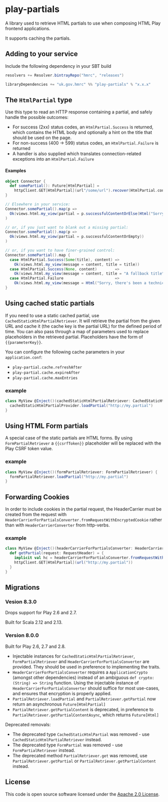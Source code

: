 play-partials
=============



A library used to retrieve HTML partials to use when composing HTML Play frontend applications.

It supports caching the partials.

## Adding to your service

Include the following dependency in your SBT build

```scala
resolvers += Resolver.bintrayRepo("hmrc", "releases")

libraryDependencies += "uk.gov.hmrc" %% "play-partials" % "x.x.x"
```

## The `HtmlPartial` type

Use this type to read an HTTP response containing a partial, and safely
handle the possible outcomes:

* For success (2xx) status codes, an `HtmlPartial.Success`
is returned, which contains the HTML body and optionally a hint on the title that
should be used on the page.
* For non-success (400 -> 599) status codes, an `HtmlPartial.Failure` is returned
* A handler is also supplied which translates connection-related exceptions into an
`HtmlPartial.Failure`

#### Examples

```scala
object Connector {
  def somePartial(): Future[HtmlPartial] =
    httpClient.GET[HtmlPartial](url"/some/url").recover(HtmlPartial.connectionExceptionsAsHtmlPartialFailure)
}

// Elsewhere in your service:
Connector.somePartial().map(p =>
  Ok(views.html.my_view(partial = p.successfulContentOrElse(Html("Sorry, there's been a problem retrieving ..."))))
)

// or, if you just want to blank out a missing partial:
Connector.somePartial().map(p =>
  Ok(views.html.my_view(partial = p.successfulContentOrEmpty))
)

// or, if you want to have finer-grained control:
Connector.somePartial().map {
  case HtmlPartial.Success(Some(title), content) =>
    Ok(views.html.my_view(message = content, title = title))
  case HtmlPartial.Success(None, content)        =>
    Ok(views.html.my_view(message = content, title = "A fallback title"))
  case HtmlPartial.Failure                       =>
    Ok(views.html.my_view(message = Html("Sorry, there's been a technical problem retrieving your info"), title = "A fallback title"))
}
```

## Using cached static partials

If you need to use a static cached partial, use `CachedStaticHtmlPartialRetriever`. It will retrieve the partial from the given URL and cache it (the cache key is the partial URL) for the defined period of time. You can also pass through a map of parameters used to replace placeholders in the retrieved partial. Placeholders have the form of `{{parameterKey}}`.

You can configure the following cache parameters in your `application.conf`:
- `play-partial.cache.refreshAfter`
- `play-partial.cache.expireAfter`
- `play-partial.cache.maxEntries`

### example

```scala
class MyView @Inject()(cachedStaticHtmlPartialRetriever: CachedStaticHtmlPartialRetriever) {
  cachedStaticHtmlPartialProvider.loadPartial("http://my.partial")
}
```

## Using HTML Form partials

A special case of the static partials are HTML forms. By using `FormPartialRetriever` a `{{csrfToken}}` placeholder will be replaced with the Play CSRF token value.

### example

```scala
class MyView @Inject()(formPartialRetriever: FormPartialRetriever) {
  formPartialRetriever.loadPartial("http://my.partial")
}
```

## Forwarding Cookies

In order to include cookies in the partial request, the HeaderCarrier must be created from the request with `HeaderCarrierForPartialsConverter.fromRequestWithEncryptedCookie` rather than with `HeaderCarrierConverter` from http-verbs.

### example

```scala
class MyView @Inject()(headerCarrierForPartialsConverter: HeaderCarrierForPartialsConverter) {
  def getPartial(request: RequestHeader) = {
    implicit val hc = headerCarrierForPartialsConverter.fromRequestWithEncryptedCookie(request)
    httpClient.GET[HtmlPartial](url("http://my.partial"))
  }
}
```


## Migrations

### Vesion 8.3.0

Drops support for Play 2.6 and 2.7.

Built for Scala 2.12 and 2.13.

### Version 8.0.0

Built for Play 2.6, 2.7 and 2.8.

- Injectable instances for `CachedStaticHtmlPartialRetriever`, `FormPartialRetriever` and `HeaderCarrierForPartialsConverter` are provided. They should be used in preference to implementing the traits.
- `HeaderCarrierForPartialsConverter` requires a `ApplicationCrypto` (amongst other dependencies) instead of an ambiguous `def crypto: (String) => String` function. Using the injectable instance of `HeaderCarrierForPartialsConverter` should suffice for most use-cases, and ensures that encryption is properly applied.
- `PartialRetriever.loadPartial` and `PartialRetriever.getPartial` now return an asynchronous `Future[HtmlPartial]`
- `PartialRetriever.getPartialContent` is deprecated, in preference to `PartialRetriever.getPartialContentAsync`, which returns `Future[Html]`

Deprecated removals:
- The deprecated type `CachedStaticHtmlPartial` was removed - use `CachedStaticHtmlPartialRetriever` instead.
- The deprecated type `FormPartial` was removed - use `FormPartialRetriever` instead.
- The deprecated method `PartialRetriever.get` was removed, use `PartialRetriever.getPartial` or `PartialRetriever.getPartialContent` instead.


## License ##

This code is open source software licensed under the [Apache 2.0 License]("http://www.apache.org/licenses/LICENSE-2.0.html").
